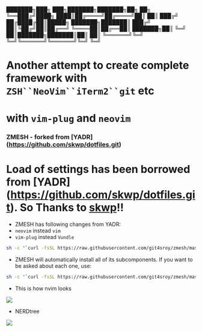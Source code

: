 ███████╗███╗   ███╗███████╗███████╗██╗  ██╗
╚══███╔╝████╗ ████║██╔════╝██╔════╝██║  ██║
  ███╔╝ ██╔████╔██║█████╗  ███████╗███████║
 ███╔╝  ██║╚██╔╝██║██╔══╝  ╚════██║██╔══██║
███████╗██║ ╚═╝ ██║███████╗███████║██║  ██║
╚══════╝╚═╝     ╚═╝╚══════╝╚══════╝╚═╝  ╚═╝
# Another attempt to create complete framework with `ZSH``NeoVim``iTerm2``git` etc
# with `vim-plug` and `neovim`

### ZMESH - forked from [YADR] (https://github.com/skwp/dotfiles.git)
# Load of settings has been borrowed from [YADR] (https://github.com/skwp/dotfiles.git). So Thanks to [skwp](https://github.com/skwp)!!
* ZMESH has following changes from YADR:
* `neovim` instead `vim`
* `vim-plug` instead `Vundle`

```bash
sh -c "`curl -fsSL https://raw.githubusercontent.com/git4sroy/zmesh/master/install.sh`"
```

* ZMESH will automatically install all of its subcomponents. If you want to be asked
about each one, use:

```bash
sh -c "`curl -fsSL https://raw.githubusercontent.com/git4sroy/zmesh/master/install.sh`" -s ask
```
* This is how nvim looks
<img src=http://i.imgur.com/xJ9SLLm.jpg>

* NERDtree 
<img src=http://i.imgur.com/uQwpMUG.jpg>
